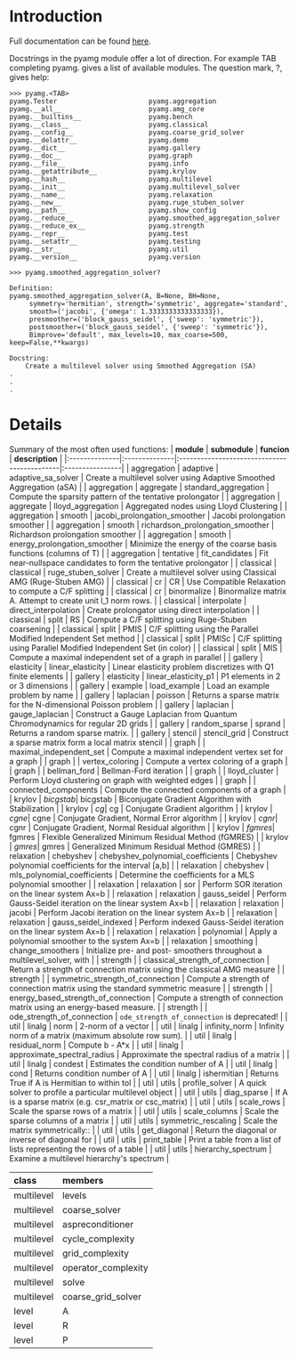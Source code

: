 # Introduction #

Full documentation can be found [here](http://pyamg.googlecode.com/svn/branches/1.0.x/Docs/html/index.html).

Docstrings in the pyamg module offer a lot of direction.  For example TAB completing pyamg. gives a list of available modules.  The question mark, ?, gives help:
```
>>> pyamg.<TAB>
pyamg.Tester                       pyamg.aggregation
pyamg.__all__                      pyamg.amg_core
pyamg.__builtins__                 pyamg.bench
pyamg.__class__                    pyamg.classical
pyamg.__config__                   pyamg.coarse_grid_solver
pyamg.__delattr__                  pyamg.demo
pyamg.__dict__                     pyamg.gallery
pyamg.__doc__                      pyamg.graph
pyamg.__file__                     pyamg.info
pyamg.__getattribute__             pyamg.krylov
pyamg.__hash__                     pyamg.multilevel
pyamg.__init__                     pyamg.multilevel_solver
pyamg.__name__                     pyamg.relaxation
pyamg.__new__                      pyamg.ruge_stuben_solver
pyamg.__path__                     pyamg.show_config
pyamg.__reduce__                   pyamg.smoothed_aggregation_solver
pyamg.__reduce_ex__                pyamg.strength
pyamg.__repr__                     pyamg.test
pyamg.__setattr__                  pyamg.testing
pyamg.__str__                      pyamg.util
pyamg.__version__                  pyamg.version

>>> pyamg.smoothed_aggregation_solver?

Definition:       
pyamg.smoothed_aggregation_solver(A, B=None, BH=None, 
     symmetry='hermitian', strength='symmetric', aggregate='standard',
     smooth=('jacobi', {'omega': 1.3333333333333333}), 
     presmoother=('block_gauss_seidel', {'sweep': 'symmetric'}), 
     postsmoother=('block_gauss_seidel', {'sweep': 'symmetric'}),
     Bimprove='default', max_levels=10, max_coarse=500, keep=False,**kwargs)

Docstring:
    Create a multilevel solver using Smoothed Aggregation (SA)
.
.
.
```


# Details #

Summary of the most often used functions:
| **module**    | **submodule** | **funcion**                                 | **description** |
|:--------------|:--------------|:--------------------------------------------|:----------------|
|                              aggregation |                                 adaptive |                       adaptive\_sa\_solver | Create a multilevel solver using Adaptive Smoothed Aggregation (aSA) |
|                              aggregation |                                aggregate |                     standard\_aggregation | Compute the sparsity pattern of the tentative prolongator |
|                              aggregation |                                aggregate |                        lloyd\_aggregation | Aggregated nodes using Lloyd Clustering |
|                              aggregation |                                   smooth |             jacobi\_prolongation\_smoother | Jacobi prolongation smoother |
|                              aggregation |                                   smooth |         richardson\_prolongation\_smoother | Richardson prolongation smoother |
|                              aggregation |                                   smooth |             energy\_prolongation\_smoother | Minimize the energy of the coarse basis functions (columns of T) |
|                              aggregation |                                tentative |                           fit\_candidates | Fit near-nullspace candidates to form the tentative prolongator |
|                                classical |                                classical |                       ruge\_stuben\_solver | Create a multilevel solver using Classical AMG (Ruge-Stuben AMG) |
|                                classical |                                       cr |                                       CR | Use Compatible Relaxation to compute a C/F splitting  |
|                                classical |                                       cr |                              binormalize | Binormalize matrix A.  Attempt to create unit l\_1 norm rows. |
|                                classical |                              interpolate |                     direct\_interpolation | Create prolongator using direct interpolation |
|                                classical |                                    split |                                       RS | Compute a C/F splitting using Ruge-Stuben coarsening |
|                                classical |                                    split |                                     PMIS | C/F splitting using the Parallel Modified Independent Set method |
|                                classical |                                    split |                                    PMISc | C/F splitting using Parallel Modified Independent Set (in color) |
|                                classical |                                    split |                                      MIS | Compute a maximal independent set of a graph in parallel |
|                                  gallery |                               elasticity |                        linear\_elasticity | Linear elasticity problem discretizes with Q1 finite elements |
|                                  gallery |                               elasticity |                     linear\_elasticity\_p1 | P1 elements in 2 or 3 dimensions |
|                                  gallery |                                  example |                             load\_example | Load an example problem by name |
|                                  gallery |                                laplacian |                                  poisson | Returns a sparse matrix for the N-dimensional Poisson problem |
|                                  gallery |                                laplacian |                          gauge\_laplacian | Construct a Gauge Laplacian from Quantum Chromodynamics for regular 2D grids |
|                                  gallery |                            random\_sparse |                                   sprand | Returns a random sparse matrix. |
|                                  gallery |                                  stencil |                             stencil\_grid | Construct a sparse matrix form a local matrix stencil  |
|                                    graph |                                          |                  maximal\_independent\_set | Compute a maximal independent vertex set for a graph |
|                                    graph |                                          |                          vertex\_coloring | Compute a vertex coloring of a graph  |
|                                    graph |                                          |                             bellman\_ford | Bellman-Ford iteration |
|                                    graph |                                          |                            lloyd\_cluster | Perform Lloyd clustering on graph with weighted edges |
|                                    graph |                                          |                     connected\_components | Compute the connected components of a graph |
|                                   krylov |                                _bicgstab_|                                 bicgstab | Biconjugate Gradient Algorithm with Stabilization |
|                                   krylov |                                      _cg_|                                       cg | Conjugate Gradient algorithm |
|                                   krylov |                                    _cgne_|                                     cgne | Conjugate Gradient, Normal Error algorithm |
|                                   krylov |                                    _cgnr_|                                     cgnr | Conjugate Gradient, Normal Residual algorithm |
|                                   krylov |                                  _fgmres_|                                   fgmres | Flexible Generalized Minimum Residual Method (fGMRES) |
|                                   krylov |                                   _gmres_|                                    gmres | Generalized Minimum Residual Method (GMRES) |
|                               relaxation |                                chebyshev |        chebyshev\_polynomial\_coefficients | Chebyshev polynomial coefficients for the interval [a,b] |
|                               relaxation |                                chebyshev |              mls\_polynomial\_coefficients | Determine the coefficients for a MLS polynomial smoother |
|                               relaxation |                               relaxation |                                      sor | Perform SOR iteration on the linear system Ax=b |
|                               relaxation |                               relaxation |                             gauss\_seidel | Perform Gauss-Seidel iteration on the linear system Ax=b |
|                               relaxation |                               relaxation |                                   jacobi | Perform Jacobi iteration on the linear system Ax=b |
|                               relaxation |                               relaxation |                     gauss\_seidel\_indexed | Perform indexed Gauss-Seidel iteration on the linear system Ax=b |
|                               relaxation |                               relaxation |                               polynomial | Apply a polynomial smoother to the system Ax=b |
|                               relaxation |                                smoothing |                         change\_smoothers | Initialize pre- and post- smoothers throughout a multilevel\_solver, with |
|                                 strength |                                          |         classical\_strength\_of\_connection | Return a strength of connection matrix using the classical AMG measure |
|                                 strength |                                          |         symmetric\_strength\_of\_connection | Compute a strength of connection matrix using the standard symmetric measure |
|                                 strength |                                          |      energy\_based\_strength\_of\_connection | Compute a strength of connection matrix using an energy-based measure. |
|                                 strength |                                          |               ode\_strength\_of\_connection | `ode_strength_of_connection` is deprecated! |
|                                     util |                                   linalg |                                     norm | 2-norm of a vector |
|                                     util |                                   linalg |                            infinity\_norm | Infinity norm of a matrix (maximum absolute row sum).   |
|                                     util |                                   linalg |                            residual\_norm | Compute b - A\*x |
|                                     util |                                   linalg |              approximate\_spectral\_radius | Approximate the spectral radius of a matrix |
|                                     util |                                   linalg |                                  condest | Estimates the condition number of A |
|                                     util |                                   linalg |                                     cond | Returns condition number of A |
|                                     util |                                   linalg |                              ishermitian | Returns True if A is Hermitian to within tol |
|                                     util |                                    utils |                           profile\_solver | A quick solver to profile a particular multilevel object |
|                                     util |                                    utils |                              diag\_sparse | If A is a sparse matrix (e.g. csr\_matrix or csc\_matrix) |
|                                     util |                                    utils |                               scale\_rows | Scale the sparse rows of a matrix |
|                                     util |                                    utils |                            scale\_columns | Scale the sparse columns of a matrix |
|                                     util |                                    utils |                      symmetric\_rescaling | Scale the matrix symmetrically:: |
|                                     util |                                    utils |                             get\_diagonal | Return the diagonal or inverse of diagonal for  |
|                                     util |                                    utils |                              print\_table | Print a table from a list of lists representing the rows of a table |
|                                     util |                                    utils |                       hierarchy\_spectrum | Examine a multilevel hierarchy's spectrum |

| **class**     | **members**           |
|:--------------|:----------------------|
| multilevel  | levels              |
| multilevel  | coarse\_solver       |
| multilevel  | aspreconditioner    |
| multilevel  | cycle\_complexity    |
| multilevel  | grid\_complexity     |
| multilevel  | operator\_complexity |
| multilevel  | solve               |
| multilevel  | coarse\_grid\_solver  |
| level       | A                   |
| level       | R                   |
| level       | P                   |